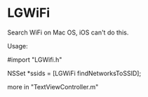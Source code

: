 # LGWiFi
Search WiFi on Mac OS, iOS can't do this.


Usage:

#import "LGWifi.h"

NSSet *ssids = [LGWiFi findNetworksToSSID];

more in "TextViewController.m"
